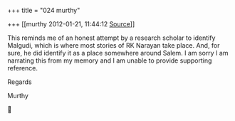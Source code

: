 +++
title = "024 murthy"

+++
[[murthy	2012-01-21, 11:44:12 [Source](https://groups.google.com/g/samskrita/c/KUNziKm9fDQ)]]



This reminds me of an honest attempt by a research scholar to identify Malgudi, which is where most stories of RK Narayan take place. And, for sure, he did identify it as a place somewhere around Salem. I am sorry I am narrating this from my memory and I am unable to provide supporting reference.

Regards

Murthy



